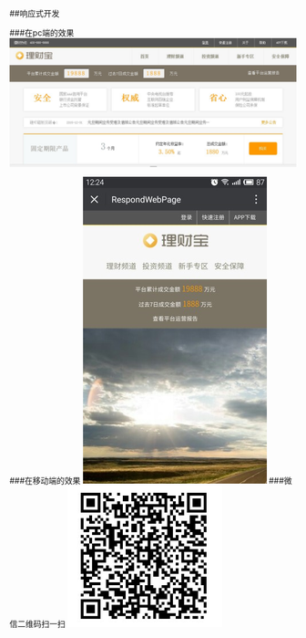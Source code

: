
##响应式开发

###在pc端的效果
![oc](https://github.com/ZengTianShengZ/P2PWeb/blob/master/src/img/webpage.jpg)

###在移动端的效果
![sou](https://github.com/ZengTianShengZ/P2PWeb/blob/master/src/img/shou.jpg)
###微信二维码扫一扫
![er](https://github.com/ZengTianShengZ/P2PWeb/blob/master/src/img/erwei.jpg)
